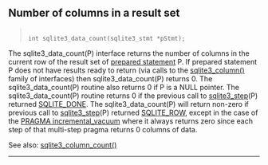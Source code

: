## Number of columns in a result set




> ```
> 
> int sqlite3_data_count(sqlite3_stmt *pStmt);
> 
> ```



The sqlite3\_data\_count(P) interface returns the number of columns in the
current row of the result set of [prepared statement](#sqlite3_stmt) P.
If prepared statement P does not have results ready to return
(via calls to the [sqlite3\_column()](#sqlite3_column_blob) family of
interfaces) then sqlite3\_data\_count(P) returns 0\.
The sqlite3\_data\_count(P) routine also returns 0 if P is a NULL pointer.
The sqlite3\_data\_count(P) routine returns 0 if the previous call to
[sqlite3\_step](#sqlite3_step)(P) returned [SQLITE\_DONE](#SQLITE_ABORT). The sqlite3\_data\_count(P)
will return non\-zero if previous call to [sqlite3\_step](#sqlite3_step)(P) returned
[SQLITE\_ROW](#SQLITE_ABORT), except in the case of the [PRAGMA incremental\_vacuum](pragma.html#pragma_incremental_vacuum)
where it always returns zero since each step of that multi\-step
pragma returns 0 columns of data.


See also: [sqlite3\_column\_count()](#sqlite3_column_count)




---


